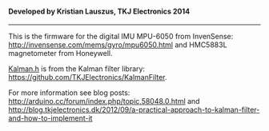 #### Developed by Kristian Lauszus, TKJ Electronics 2014
_________

This is the firmware for the digital IMU MPU-6050 from InvenSense: <http://invensense.com/mems/gyro/mpu6050.html> and HMC5883L magnetometer from Honeywell.

[Kalman.h](Kalman.h) is from the Kalman filter library: <https://github.com/TKJElectronics/KalmanFilter>.

For more information see blog posts: <http://arduino.cc/forum/index.php/topic,58048.0.html> and <http://blog.tkjelectronics.dk/2012/09/a-practical-approach-to-kalman-filter-and-how-to-implement-it> 
